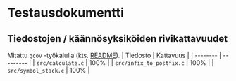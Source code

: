 # Testausdokumentti

## Tiedostojen / käännösyksiköiden rivikattavuudet
Mitattu `gcov` -työkalulla (kts. [README](../README.md)).
| Tiedosto                  | Kattavuus |
| --------                  | --------- |
| `src/calculate.c`         | 100%      |
| `src/infix_to_postfix.c`  | 100%      |
| `src/symbol_stack.c`      | 100%      |
